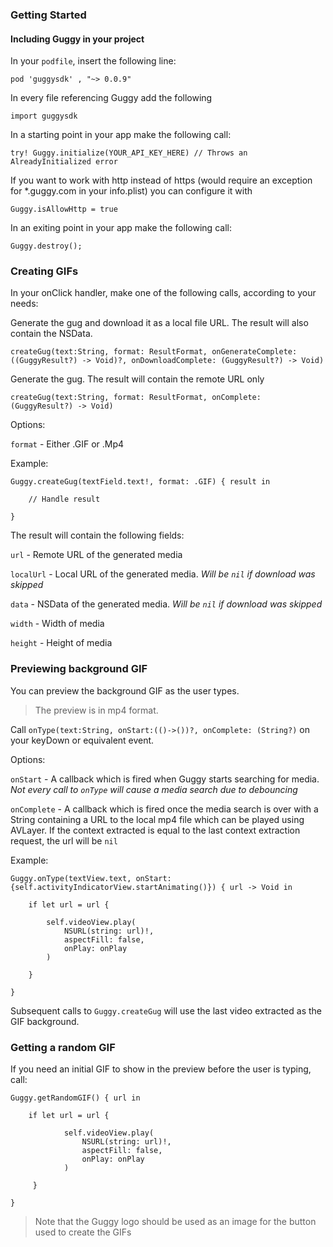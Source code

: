 ### Getting Started

#### Including Guggy in your project

In your `podfile`, insert the following line:
````
pod 'guggysdk' , "~> 0.0.9"
````

In every file referencing Guggy add the following

````
import guggysdk
````

In a starting point in your app make the following call:
````
try! Guggy.initialize(YOUR_API_KEY_HERE) // Throws an AlreadyInitialized error
````

If you want to work with http instead of https (would require an exception for *.guggy.com in your info.plist) you can configure it with

````
Guggy.isAllowHttp = true
````

In an exiting point in your app make the following call:

````
Guggy.destroy();
````

### Creating GIFs

In your onClick handler, make one of the following calls, according to your needs:

Generate the gug and download it as a local file URL. The result will also contain the NSData.
````
createGug(text:String, format: ResultFormat, onGenerateComplete:((GuggyResult?) -> Void)?, onDownloadComplete: (GuggyResult?) -> Void)
````

Generate the gug. The result will contain the remote URL only
````
createGug(text:String, format: ResultFormat, onComplete: (GuggyResult?) -> Void)
````

Options:

`format` - Either .GIF or .Mp4

Example:
````
Guggy.createGug(textField.text!, format: .GIF) { result in

    // Handle result

}
````

The result will contain the following fields:

`url` - Remote URL of the generated media

`localUrl` - Local URL of the generated media. *Will be `nil` if download was skipped*

`data` - NSData of the generated media. *Will be `nil` if download was skipped*

`width` - Width of media

`height` - Height of media

### Previewing background GIF

You can preview the background GIF as the user types.

>The preview is in mp4 format.

Call `onType(text:String, onStart:(()->())?, onComplete: (String?)` on your keyDown or equivalent event.

Options:

`onStart` - A callback which is fired when Guggy starts searching for media. *Not every call to `onType` will cause a media search due to debouncing*

`onComplete` - A callback which is fired once the media search is over with a String containing a URL to the local mp4 file which can be played using AVLayer.
If the context extracted is equal to the last context extraction request, the url will be `nil`

Example:
````
Guggy.onType(textView.text, onStart: {self.activityIndicatorView.startAnimating()}) { url -> Void in

    if let url = url {

        self.videoView.play(
            NSURL(string: url)!,
            aspectFill: false,
            onPlay: onPlay
        )

    }

}
````

Subsequent calls to `Guggy.createGug` will use the last video extracted as the GIF background.

### Getting a random GIF

If you need an initial GIF to show in the preview before the user is typing, call:

````
Guggy.getRandomGIF() { url in

    if let url = url {

            self.videoView.play(
                NSURL(string: url)!,
                aspectFill: false,
                onPlay: onPlay
            )

     }

}
````

> Note that the Guggy logo should be used as an image for the button used to create the GIFs